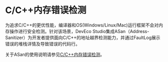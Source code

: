 # C/C++内存错误检测

<!--Kit: NDK Development-->
<!--Subsystem: arkcompiler-->
<!--Owner: @eric96-->
<!--Designer: @liuyingying19huawei-->
<!--Tester: @hwu-mc-->
<!--Adviser: @fang-jinxu-->

为追求C/C++的更优性能，编译器和OS(Windows/Linux/Mac)运行框架不会对内存操作进行安全检测。针对该场景，DevEco Studio集成ASan（Address-Sanitizer）为开发者提供面向C/C++的地址越界检测能力，并通过FaultLog展示错误的堆栈详情及导致错误的代码行。


关于ASan的使用说明请参见<!--RP1-->[C/C++内存错误检测](https://developer.huawei.com/consumer/cn/doc/harmonyos-guides-V5/ide-asan-V5)<!--RP1End-->。
